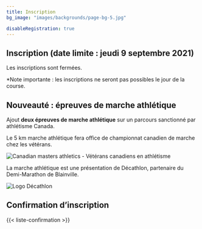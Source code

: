 ```yaml
---
title: Inscription
bg_image: "images/backgrounds/page-bg-5.jpg"

disableRegistration: true
---
```



## Inscription <span class="badge badge-danger">(date limite : jeudi 9 septembre 2021)</span>

Les inscriptions sont fermées.

\*Note importante : les inscriptions ne seront pas possibles le jour de la course.

## Nouveauté : épreuves de marche athlétique

Ajout **deux épreuves de marche athlétique** sur un parcours sanctionné par athlétisme Canada.

Le 5 km marche athlétique fera office de championnat canadien de marche chez les vétérans.

![Canadian masters athletics - Vétérans canadiens en athlétisme](/images/cma-logo.jpg)

La marche athlétique est une présentation de Décathlon, partenaire du Demi-Marathon de Blainville.

![Logo Décathlon](/images/commanditaires/logo-decathlon.jpg)

## Confirmation d’inscription

{{< liste-confirmation >}}



